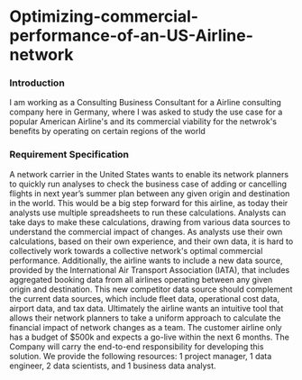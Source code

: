 # Optimizing-commercial-performance-of-an-US-Airline-network
### Introduction
I am working as a Consulting Business Consultant for a Airline consulting company here in Germany, where I was asked to study the use case for a popular American Airline's and its commercial viability for the netwrok's benefits by operating on certain regions of the world

### Requirement Specification
A network carrier in the United States wants to enable its network planners to quickly run analyses to 
check the business case of adding or cancelling flights in next year’s summer plan between any given 
origin and destination in the world. This would be a big step forward for this airline, as today their 
analysts use multiple spreadsheets to run these calculations. Analysts can take days to make these 
calculations, drawing from various data sources to understand the commercial impact of changes. As 
analysts use their own calculations, based on their own experience, and their own data, it is hard to 
collectively work towards a collective network's optimal commercial performance. 
Additionally, the airline wants to include a new data source, provided by the International Air 
Transport Association (IATA), that includes aggregated booking data from all airlines operating 
between any given origin and destination. This new competitor data source should complement the 
current data sources, which include fleet data, operational cost data, airport data, and tax data. 
Ultimately the airline wants an intuitive tool that allows their network planners to take a uniform 
approach to calculate the financial impact of network changes as a team. 
The customer airline only has a budget of $500k and expects a go-live within the next 6 months. The Company 
will carry the end-to-end responsibility for developing this solution. We provide the following 
resources: 1 project manager, 1 data engineer, 2 data scientists, and 1 business data analyst.

